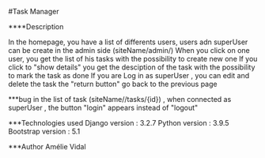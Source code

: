 #Task Manager

****Description

In the homepage, you have a list of differents users, users adn superUser can be create in the admin side (siteName/admin/)
When you click on one user, you get the list of his tasks with the possibility to create new one
If you click to "show details" you get the desciption of the task with the possibility to mark the task as done 
If you are Log in as superUser , you can edit and delete the task
the "return button" go back to the previous page

***bug
in the list of task (siteName//tasks/{id}) , when connected as superUser , the button "login" appears instead of "logout"


***Technologies used
Django version : 3.2.7
Python version : 3.9.5
Bootstrap version : 5.1

***Author
Amélie Vidal

